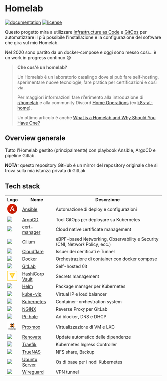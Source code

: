 # Homelab

[![documentation](https://img.shields.io/website?label=document&logo=gitbook&logoColor=white&style=flat-square&url=https%3A%2F%2Fhomelab.ildoc.it)](https://homelab.ildoc.it)
[![license](https://img.shields.io/github/license/ildoc/homelab?style=flat-square&logo=gnu&logoColor=white)](https://www.gnu.org/licenses/gpl-3.0.html)

Questo progetto mira a utilizzare [Infrastructure as Code](https://en.wikipedia.org/wiki/Infrastructure_as_code) e [GitOps](https://www.weave.works/technologies/gitops) per automatizzare il più possibile l'installazione e la configurazione del software che gira sul mio Homelab.

Nel 2020 sono partito da un docker-compose e oggi sono messo così... è un work in progress continuo 😅

> **Che cos'è un homelab?**
>
> Un Homelab è un laboratorio casalingo dove si può fare self-hosting, sperimentare nuove tecnologie, fare pratica per certificazioni e così via.
>
> Per maggiori informazioni fare riferimento alla introduzione di [r/homelab](https://www.reddit.com/r/homelab/wiki/introduction) e alla community Discord [Home Operations](https://discord.gg/home-operations) (ex [k8s-at-home](https://k8s-at-home.com)).
>
> Un ottimo articolo è anche [What is a Homelab and Why Should You Have One?](https://linuxhandbook.com/homelab/) 


## Overview generale

Tutto l'Homelab gestito (principalmente) con playbook Ansible, ArgoCD e pipeline Gitlab.

**NOTA:** questo repository GitHub è un mirror del repository originale che si trova sulla mia istanza privata di GitLab

## Tech stack

<table>
    <tr>
        <th>Logo</th>
        <th>Nome</th>
        <th>Descrzione</th>
    </tr>
    <tr>
        <td><img width="32" src="https://github.com/ansible/logos/raw/main/vscode-ansible-logo/vscode-ansible.png"></td>
        <td><a href="https://www.ansible.com">Ansible</a></td>
        <td>Automazione di deploy e configurazioni</td>
    </tr>
    <tr>
        <td><img width="32" src="https://avatars.githubusercontent.com/u/30269780"></td>
        <td><a href="https://argoproj.github.io/cd">ArgoCD</a></td>
        <td>Tool GitOps per deployare su Kubernetes</td>
    </tr>
    <tr>
        <td><img width="32" src="https://github.com/jetstack/cert-manager/raw/master/logo/logo.png"></td>
        <td><a href="https://cert-manager.io">cert-manager</a></td>
        <td>Cloud native certificate management</td>
    </tr>
    <tr>
        <td><img width="32" src="https://avatars.githubusercontent.com/u/21054566?s=200&v=4"></td>
        <td><a href="https://cilium.io">Cilium</a></td>
        <td>eBPF-based Networking, Observability e Security (CNI, Network Policy, ecc.)</td>
    </tr>
    <tr>
        <td><img width="32" src="https://avatars.githubusercontent.com/u/314135?s=200&v=4"></td>
        <td><a href="https://www.cloudflare.com">Cloudflare</a></td>
        <td>Issuer dei certificati e Tunnel</td>
    </tr>
    <tr>
        <td><img width="32" src="https://www.docker.com/wp-content/uploads/2022/03/Moby-logo.png"></td>
        <td><a href="https://www.docker.com">Docker</a></td>
        <td>Orchestrazione di container con docker compose</td>
    </tr>
    <tr>
        <td><img width="32" src="https://images.ctfassets.net/xz1dnu24egyd/1IRkfXmxo8VP2RAE5jiS1Q/ea2086675d87911b0ce2d34c354b3711/gitlab-logo-500.png"></td>
        <td><a href="https://gitlab.com">GitLab</a></td>
        <td>Self-hosted Git</td>
    </tr>
    <tr>
        <td><img width="32" src="https://raw.githubusercontent.com/ildoc/homelab/refs/heads/main/docs/assets/images/vault_logo.png"></td>
        <td><a href="https://www.hashicorp.com/en/products/vault">HashiCorp Vault</a></td>
        <td>Secrets management</td>
    </tr>
    <tr>
        <td><img width="32" src="https://helm.sh/img/helm.svg"></td>
        <td><a href="https://helm.sh">Helm</a></td>
        <td>Package manager per Kubernetes</td>
    </tr>
    <tr>
        <td><img width="32" src="https://kube-vip.io/images/kube-vip.png"></td>
        <td><a href="https://kube-vip.io">kube-vip</a></td>
        <td>Virtual IP e load balancer</td>
    </tr>
    <tr>
        <td><img width="32" src="https://avatars.githubusercontent.com/u/13629408"></td>
        <td><a href="https://kubernetes.io">Kubernetes</a></td>
        <td>Container-orchestration system</td>
    </tr>
    <tr>
        <td><img width="32" src="https://avatars.githubusercontent.com/u/1412239?s=200&v=4"></td>
        <td><a href="https://www.nginx.com">NGINX</a></td>
        <td>Reverse Proxy per GitLab</td>
    </tr>
    <tr>
        <td><img width="32" src="https://wp-cdn.pi-hole.net/wp-content/uploads/2016/12/Vortex-R.png"></td>
        <td><a href="https://pi-hole.net/">Pi-hole</a></td>
        <td>Ad blocker, DNS e DHCP</td>
    </tr>
    <tr>
        <td><img width="32" src="https://raw.githubusercontent.com/ildoc/homelab/refs/heads/main/docs/assets/images/proxmox_logo.png"></td>
        <td><a href="https://www.proxmox.com">Proxmox</a></td>
        <td>Virtualizzazione di VM e LXC</td>
    </tr>
    <tr>
        <td><img width="32" src="https://docs.renovatebot.com/assets/images/logo.png"></td>
        <td><a href="https://docs.renovatebot.com/">Renovate</a></td>
        <td>Update automatico delle dipendenze</td>
    </tr>
    <tr>
        <td><img width="32" src="https://avatars.githubusercontent.com/u/14280338?s=200&v=4"></td>
        <td><a href="https://doc.traefik.io/traefik/">Traefik</a></td>
        <td>Kubernetes Ingress Controller</td>
    </tr>
    <tr>
        <td><img width="32" src="https://avatars.githubusercontent.com/u/53482242?s=200&v=4"></td>
        <td><a href="https://www.truenas.com/">TrueNAS</a></td>
        <td>NFS share, Backup</td>
    </tr>
    <tr>
        <td><img width="32" src="https://upload.wikimedia.org/wikipedia/commons/1/16/Ubuntu_and_Ubuntu_Server_Icon.png"></td>
        <td><a href="https://ubuntu.com/server">Ubuntu Server</a></td>
        <td>Os di base per i nodi Kubernetes</td>
    </tr>
    <tr>
        <td><img width="32" src="https://avatars.githubusercontent.com/u/13991055?s=200&v=4"></td>
        <td><a href="https://www.wireguard.com">Wireguard</a></td>
        <td>VPN tunnel</td>
    </tr>
</table>
